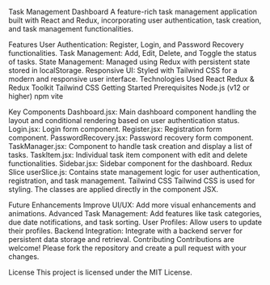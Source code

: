Task Management Dashboard
A feature-rich task management application built with React and Redux, incorporating user authentication, task creation, and task management functionalities.

Features
User Authentication: Register, Login, and Password Recovery functionalities.
Task Management: Add, Edit, Delete, and Toggle the status of tasks.
State Management: Managed using Redux with persistent state stored in localStorage.
Responsive UI: Styled with Tailwind CSS for a modern and responsive user interface.
Technologies Used
React
Redux & Redux Toolkit
Tailwind CSS
Getting Started
Prerequisites
Node.js (v12 or higher)
npm
vite

Key Components
Dashboard.jsx: Main dashboard component handling the layout and conditional rendering based on user authentication status.
Login.jsx: Login form component.
Register.jsx: Registration form component.
PasswordRecovery.jsx: Password recovery form component.
TaskManager.jsx: Component to handle task creation and display a list of tasks.
TaskItem.jsx: Individual task item component with edit and delete functionalities.
Sidebar.jsx: Sidebar component for the dashboard.
Redux Slice
userSlice.js: Contains state management logic for user authentication, registration, and task management.
Tailwind CSS
Tailwind CSS is used for styling. The classes are applied directly in the component JSX.

Future Enhancements
Improve UI/UX: Add more visual enhancements and animations.
Advanced Task Management: Add features like task categories, due date notifications, and task sorting.
User Profiles: Allow users to update their profiles.
Backend Integration: Integrate with a backend server for persistent data storage and retrieval.
Contributing
Contributions are welcome! Please fork the repository and create a pull request with your changes.

License
This project is licensed under the MIT License.
